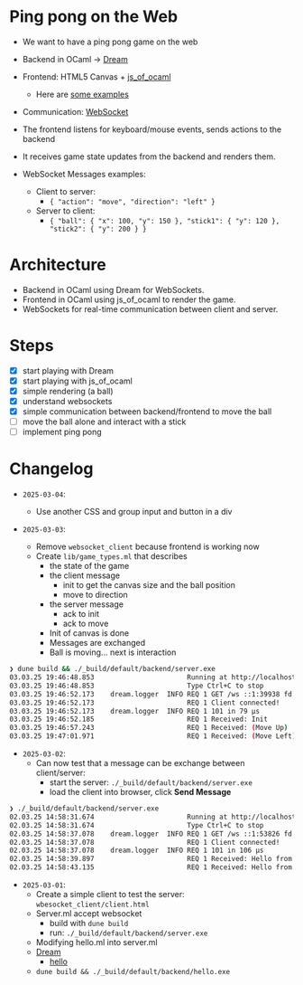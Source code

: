 # Ping pong on the Web

- We want to have a ping pong game on the web
- Backend in OCaml -> [Dream](https://aantron.github.io/dream/)
- Frontend: HTML5 Canvas + [js_of_ocaml](https://ocsigen.org/js_of_ocaml/latest/manual/overview)
  - Here are [some examples](https://github.com/ocsigen/js_of_ocaml/blob/master/examples)
- Communication: [WebSocket](https://developer.mozilla.org/en-US/docs/Web/API/WebSocket)

- The frontend listens for keyboard/mouse events, sends actions to the backend
- It receives game state updates from the backend and renders them.

- WebSocket Messages examples:
  - Client to server:
    - `{ "action": "move", "direction": "left" }`
  - Server to client:
    - `{ "ball": { "x": 100, "y": 150 }, "stick1": { "y": 120 }, "stick2": { "y": 200 } }`

# Architecture

- Backend in OCaml using Dream for WebSockets.
- Frontend in OCaml using js_of_ocaml to render the game.
- WebSockets for real-time communication between client and server.

# Steps

- [x] start playing with Dream
- [x] start playing with js_of_ocaml
- [x] simple rendering (a ball)
- [x] understand websockets
- [x] simple communication between backend/frontend to move the ball
- [ ] move the ball alone and interact with a stick
- [ ] implement ping pong

# Changelog

- `2025-03-04`:
    - Use another CSS and group input and button in a div

- `2025-03-03`:
    - Remove `websocket_client` because frontend is working now
    - Create `lib/game_types.ml` that describes
      - the state of the game
      - the client message
        - init to get the canvas size and the ball position
        - move to direction
      - the server message
        - ack to init
        - ack to move
      - Init of canvas is done
      - Messages are exchanged
      - Ball is moving... next is interaction
```sh
❯ dune build && ./_build/default/backend/server.exe
03.03.25 19:46:48.853                       Running at http://localhost:8080
03.03.25 19:46:48.853                       Type Ctrl+C to stop
03.03.25 19:46:52.173    dream.logger  INFO REQ 1 GET /ws ::1:39938 fd 6 Mozilla/5.0 (X11; Linux x86_64; rv:128.0) Gecko/20100101 Firefox/128.0
03.03.25 19:46:52.173                       REQ 1 Client connected!
03.03.25 19:46:52.173    dream.logger  INFO REQ 1 101 in 79 μs
03.03.25 19:46:52.185                       REQ 1 Received: Init
03.03.25 19:46:57.243                       REQ 1 Received: (Move Up)
03.03.25 19:47:01.971                       REQ 1 Received: (Move Left)
```

- `2025-03-02`:
    - Can now test that a message can be exchange between client/server:
      - start the server: `./_build/default/backend/server.exe`
      - load the client into browser, click **Send Message**
```sh
❯ ./_build/default/backend/server.exe
02.03.25 14:58:31.674                       Running at http://localhost:8080
02.03.25 14:58:31.674                       Type Ctrl+C to stop
02.03.25 14:58:37.078    dream.logger  INFO REQ 1 GET /ws ::1:53826 fd 6 Mozilla/5.0 (X11; Linux x86_64; rv:128.0) Gecko/20100101 Firefox/128.0
02.03.25 14:58:37.078                       REQ 1 Client connected!
02.03.25 14:58:37.078    dream.logger  INFO REQ 1 101 in 106 μs
02.03.25 14:58:39.897                       REQ 1 Received: Hello from client!
02.03.25 14:58:43.135                       REQ 1 Received: Hello from client!
```

- `2025-03-01`:
    - Create a simple client to test the server: `wbesocket_client/client.html`
    - Server.ml accept websocket
      - build with `dune build`
      - run: `./_build/default/backend/server.exe`
    - Modifying hello.ml into server.ml
    - [Dream](https://aantron.github.io/dream/)
      - [hello](https://aantron.github.io/dream/)
    - `dune build && ./_build/default/backend/hello.exe`
